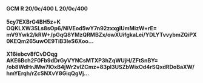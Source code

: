 #### GCM R 20/0c/400 L 20/0c/400
**5cy7EXBrG4BH5z+K**<br/>**OQKLXW3SLs8sOp6/NiVEod5wY7n92zxxgIUmMizW+rE=**<br/>**mV9Ywk2/kRW+/pGqQ8YMzQRMBZx/owXUifgkaLei/YDLYTvvybmZQiPX0KEQm265uwOE9TiB3IeS6Xoo...**<br/><br/>
**X16iebcv8fCvDOqg**<br/>**AKE6Bch2F0Fb9dDrGyVYNCsMTXP3hZqWUjH/ZFtSnBY=**<br/>**/ob8WdHrJMw7lOxB4jWr2vlZCmz+83pl3USZbWixOd4rSQxdRDoBaXW/hmYErqh/rZcSNXvY8GiqQgVj...**